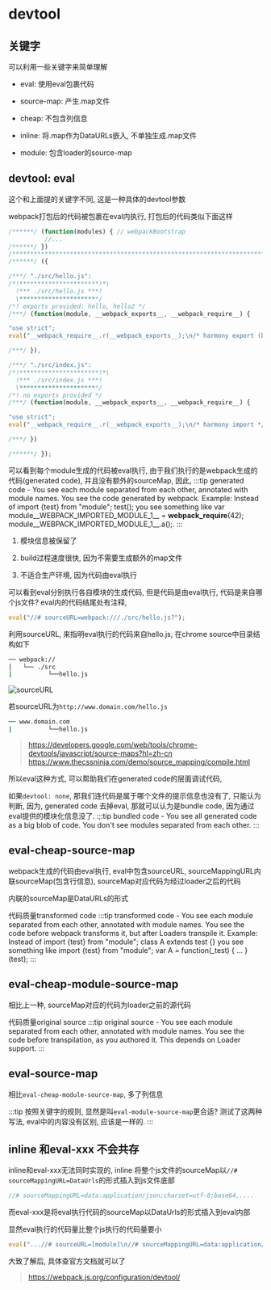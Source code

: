 # devtool

## 关键字
可以利用一些关键字来简单理解

- eval: 使用eval包裹代码

- source-map: 产生.map文件

- cheap: 不包含列信息

- inline: 将.map作为DataURLs嵌入, 不单独生成.map文件

- module: 包含loader的source-map

## devtool: eval

这个和上面提的关键字不同, 这是一种具体的devtool参数

webpack打包后的代码被包裹在eval内执行, 打包后的代码类似下面这样

```js
/******/ (function(modules) { // webpackBootstrap
          //...
/******/ })
/************************************************************************/
/******/ ({

/***/ "./src/hello.js":
/*!**********************!*\
  !*** ./src/hello.js ***!
  \**********************/
/*! exports provided: hello, hello2 */
/***/ (function(module, __webpack_exports__, __webpack_require__) {

"use strict";
eval("__webpack_require__.r(__webpack_exports__);\n/* harmony export (binding) */ __webpack_require__.d(__webpack_exports__, \"hello\", function() { return hello; });\n/* harmony export (binding) */ __webpack_require__.d(__webpack_exports__, \"hello2\", function() { return hello2; });\nfunction _readOnlyError(name) { throw new Error(\"\\\"\" + name + \"\\\" is read-only\"); }\n\nfunction hello() {\n  console.log('hello world');\n  return 'hello world';\n}\nfunction hello2() {\n  console.log('hello2');\n}\na = (_readOnlyError(\"a\"), 2);\nvar a = 1;\n\n//# sourceURL=webpack:///./src/hello.js?");

/***/ }),

/***/ "./src/index.js":
/*!**********************!*\
  !*** ./src/index.js ***!
  \**********************/
/*! no exports provided */
/***/ (function(module, __webpack_exports__, __webpack_require__) {

"use strict";
eval("__webpack_require__.r(__webpack_exports__);\n/* harmony import */ var _hello_js__WEBPACK_IMPORTED_MODULE_0__ = __webpack_require__(/*! ./hello.js */ \"./src/hello.js\");\n\nObject(_hello_js__WEBPACK_IMPORTED_MODULE_0__[\"hello\"])();\n\n//# sourceURL=webpack:///./src/index.js?");

/***/ })

/******/ });
```

可以看到每个module生成的代码被eval执行, 由于我们执行的是webpack生成的代码(generated code), 并且没有额外的sourceMap, 因此,
:::tip
generated code - You see each module separated from each other, annotated with module names. You see the code generated by webpack. Example: Instead of import {test} from "module"; test(); you see something like var module__WEBPACK_IMPORTED_MODULE_1__ = __webpack_require__(42); module__WEBPACK_IMPORTED_MODULE_1__.a();.
:::


1. 模块信息被保留了

2. build过程速度很快, 因为不需要生成额外的map文件

3. 不适合生产环境, 因为代码由eval执行

可以看到eval分别执行各自模块的生成代码, 但是代码是由eval执行, 代码是来自哪个js文件? eval内的代码结尾处有注释,

```js
eval("//# sourceURL=webpack:///./src/hello.js?");
```

利用sourceURL, 来指明eval执行的代码来自hello.js, 在chrome source中目录结构如下

```bash
── webpack://
│   └── ./src
|          └──hello.js
```

![sourceURL](https://image.fangbinwei.cn/FrontEnd/Engineering/webpack/devtool/eval.png)

若sourceURL为`http://www.domain.com/hello.js`

```bash
── www.domain.com
|          └──hello.js
```

> https://developers.google.com/web/tools/chrome-devtools/javascript/source-maps?hl=zh-cn
> https://www.thecssninja.com/demo/source_mapping/compile.html


所以eval这种方式, 可以帮助我们在generated code的层面调试代码,

如果`devtool: none`, 那我们连代码是属于哪个文件的提示信息也没有了, 只能认为判断, 因为, generated code 去掉eval, 那就可以认为是bundle code, 因为通过eval提供的模块化信息没了.
:;:tip
bundled code - You see all generated code as a big blob of code. You don't see modules separated from each other.
:::

## eval-cheap-source-map

webpack生成的代码由eval执行, eval中包含sourceURL, sourceMappingURL内联sourceMap(包含行信息), sourceMap对应代码为经过loader之后的代码

内联的sourceMap是DataURLs的形式

代码质量transformed code
:::tip
transformed code - You see each module separated from each other, annotated with module names. You see the code before webpack transforms it, but after Loaders transpile it. Example: Instead of import {test} from "module"; class A extends test {} you see something like import {test} from "module"; var A = function(_test) { ... }(test);
:::


## eval-cheap-module-source-map

相比上一种, sourceMap对应的代码为loader之前的源代码

代码质量original source
:::tip
original source - You see each module separated from each other, annotated with module names. You see the code before transpilation, as you authored it. This depends on Loader support.
:::

## eval-source-map
相比`eval-cheap-module-source-map`, 多了列信息

:::tip
按照关键字的规则, 显然是叫`eval-module-source-map`更合适? 测试了这两种写法, eval中的内容没有区别, 应该是一样的. 
:::

## inline 和eval-xxx 不会共存

inline和eval-xxx无法同时实现的, inline 将整个js文件的sourceMap以`//# sourceMappingURL=DataUrls`的形式插入到js文件底部
```js
//# sourceMappingURL=data:application/json;charset=utf-8;base64,....
```

而eval-xxx是将eval执行代码的sourceMap以DataUrls的形式插入到eval内部 

显然eval执行的代码量比整个js执行的代码量要小
```js
eval("...//# sourceURL=[module]\n//# sourceMappingURL=data:application/json;charset=utf-8;base64,...\n//# sourceURL=webpack-internal:///./src/hello.js\n");
```

大致了解后, 具体查官方文档就可以了
> https://webpack.js.org/configuration/devtool/
